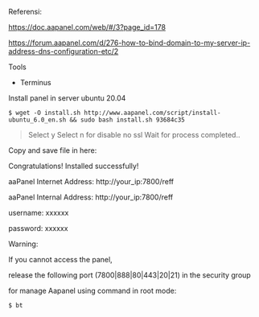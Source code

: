 Referensi:

https://doc.aapanel.com/web/#/3?page_id=178

https://forum.aapanel.com/d/276-how-to-bind-domain-to-my-server-ip-address-dns-configuration-etc/2

Tools
 - Terminus

Install panel in server ubuntu 20.04
```
$ wget -O install.sh http://www.aapanel.com/script/install-ubuntu_6.0_en.sh && sudo bash install.sh 93684c35
```
 > Select y
 > Select n for disable no ssl
 Wait for process completed..
 
 Copy and save file in here:
 
 Congratulations! Installed successfully!

aaPanel Internet Address: http://your_ip:7800/reff

aaPanel Internal Address: http://your_ip:7800/reff

username: xxxxxx

password: xxxxxx

Warning:

If you cannot access the panel, 

release the following port (7800|888|80|443|20|21) in the security group


for manage Aapanel using command in root mode:
```
$ bt
```
